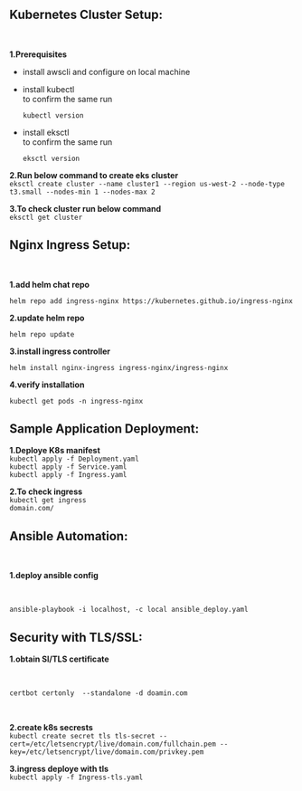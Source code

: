 ## Kubernetes Cluster Setup:
<br>

**1.Prerequisites**
<br>

- install awscli and configure on local machine
- install kubectl
  <br>
  to confirm the same run
  <br>
  
  `kubectl version`
- install eksctl
  <br>
  to confirm the same run
  <br>
  
  `eksctl version`

**2.Run below command to create eks cluster**
<br>
`eksctl create cluster --name cluster1 --region us-west-2 --node-type t3.small --nodes-min 1 --nodes-max 2`

**3.To check cluster run below command**
<br>
`eksctl get cluster`

## Nginx Ingress Setup:
<br>

**1.add helm chat repo**

`helm repo add ingress-nginx https://kubernetes.github.io/ingress-nginx`
<br>

**2.update helm repo**

`helm repo update`
<br>

**3.install ingress controller**

`helm install nginx-ingress ingress-nginx/ingress-nginx`
<br>

**4.verify installation**

`kubectl get pods -n ingress-nginx`
<br>

## Sample Application Deployment:

**1.Deploye K8s manifest**
<br>
`kubectl apply -f Deployment.yaml`
<br>
`kubectl apply -f Service.yaml`
<br>
`kubectl apply -f Ingress.yaml`

**2.To check ingress**
<br>
`kubectl get ingress`
<br>
`domain.com/`

## Ansible Automation:

<br>

**1.deploy ansible config**

<br>

`ansible-playbook -i localhost, -c local ansible_deploy.yaml`

## Security with TLS/SSL:

**1.obtain Sl/TLS certificate**

<br>

`certbot certonly  --standalone -d doamin.com`

<br>

**2.create k8s secrests**
<br>
`kubectl create secret tls tls-secret --cert=/etc/letsencrypt/live/domain.com/fullchain.pem --key=/etc/letsencrypt/live/domain.com/privkey.pem`

**3.ingress deploye with tls**
<br>
`kubectl apply -f Ingress-tls.yaml`
